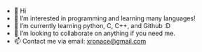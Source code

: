 - 👋 Hi
- 👀 I’m interested in programming and learning many languages!
- 🌱 I’m currently learning python, C, C++, and Github :D
- 💞️ I’m looking to collaborate on anything if you need me.
- 📫 Contact me via email: xronace@gmail.com

<!---
XronAce/XronAce is a ✨ special ✨ repository because its `README.md` (this file) appears on your GitHub profile.
You can click the Preview link to take a look at your changes.
--->
